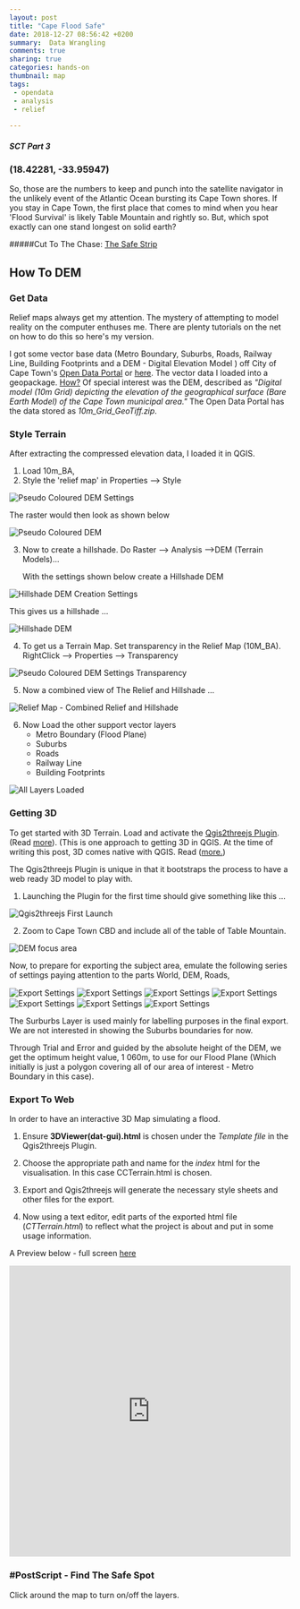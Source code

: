 ```yaml
---
layout: post
title: "Cape Flood Safe"
date: 2018-12-27 08:56:42 +0200
summary:  Data Wrangling 
comments: true
sharing: true
categories: hands-on
thumbnail: map
tags:
 - opendata
 - analysis
 - relief
 
---
```


##### SCT Part 3

### (18.42281, -33.95947)

So, those are the numbers to keep and punch into the satellite navigator in the unlikely event of the Atlantic Ocean bursting its Cape Town shores. If you stay in Cape Town, the first place that comes to mind when you hear 'Flood Survival' is likely Table Mountain and rightly so. But, which spot exactly can one stand longest on solid earth?

#####Cut To The Chase: [The Safe Strip](https://erickndava.github.io/cape-cbd-dem/)

## How To DEM

### Get Data

Relief maps always get my attention. The mystery of attempting to model reality on the computer enthuses me. There are plenty tutorials on the net on how to do this so here's my version.

I got some vector base data (Metro Boundary, Suburbs, Roads, Railway Line, Building Footprints and a DEM - Digital Elevation Model ) off City of Cape Town's [Open Data Portal](http://web1.capetown.gov.za/web1/opendataportal/Default) or [here](https://odp-cctegis.opendata.arcgis.com/). The vector data I loaded into a geopackage. [How?](https://erickndava.github.io/hands-on/2018/06/01/in-with-the-new-geopackage/) Of special interest was the DEM, described as *"Digital model (10m Grid) depicting the elevation of the geographical surface (Bare Earth Model) of the Cape Town municipal area."* The Open Data Portal has the data stored as *10m_Grid_GeoTiff.zip*.

### Style Terrain

After extracting the compressed elevation data, I loaded it in QGIS.
1. Load 10m_BA, 
2. Style the 'relief map' in Properties --> Style

<img align="center" src="/images/Pseudo_Coloured_DEM_Settings.png" alt="Pseudo Coloured DEM Settings">

The raster would then look as shown below

<img align="center" src="/images/Pseudo_Coloured_DEM.png" alt="Pseudo Coloured DEM">

3. Now to create a hillshade. Do Raster --> Analysis -->DEM (Terrain Models)...

   With the settings shown below create a Hillshade DEM

<img align="center" src="/images/Hillshade_DEM_Creation_Settings.png" alt="Hillshade DEM Creation Settings">

This gives us a hillshade ...

<img align="center" src="/images/Hillshade_DEM.png" alt="Hillshade DEM">

4. To get us a Terrain Map. Set transparency in the Relief Map (10M_BA). RightClick --> Properties --> Transparency

<img align="center" src="/images/Pseudo_Coloured_DEM_Settings_Transparency.png" alt="Pseudo Coloured DEM Settings Transparency">

5. Now a combined view of The Relief and Hillshade ...

<img align="center" src="/images/Relief_Map_Combined_Relief_and_Hillshade.png" alt="Relief Map - Combined Relief and Hillshade">

6. Now Load the other support vector layers
    - Metro Boundary (Flood Plane)
    - Suburbs
    - Roads 
    - Railway Line
    - Building Footprints
    
<img align="center" src="/images/all_layers_loaded.PNG" alt="All Layers Loaded">

### Getting 3D

To get started with 3D Terrain. Load and activate the [Qgis2threejs Plugin](https://github.com/minorua/Qgis2threejs).(Read [more](https://qgis2threejs.readthedocs.io/en/docs/)). (This is one approach to getting 3D in QGIS. At the time of writing this post, 3D comes native with QGIS. Read ([more.](https://www.lutraconsulting.co.uk/blog/2018/03/01/working-with-qgis-3d-part-1/))

The Qgis2threejs Plugin is unique in that it bootstraps the process to have a web ready 3D model to play with.

1. Launching the Plugin for the first time should give something like this ...

<img align="center" src="/images/dem_Safe_spot_flooding_level.PNG" alt="Qgis2threejs First Launch">

2. Zoom to Cape Town CBD and include all of the table of Table Mountain.

<img align="center" src="/images/focus_area_for_export.PNG" alt="DEM focus area">

Now, to prepare for exporting the subject area, emulate the following series of settings paying attention to the parts
World, DEM, Roads, 

<img align="center" src="/images/settings_1.PNG" alt="Export Settings">

<img align="center" src="/images/settings_2.PNG" alt="Export Settings">

<img align="center" src="/images/settings_3.PNG" alt="Export Settings">

<img align="center" src="/images/settings_4.PNG" alt="Export Settings">

<img align="center" src="/images/settings_5.PNG" alt="Export Settings">

<img align="center" src="/images/settings_6.PNG" alt="Export Settings">

<img align="center" src="/images/settings_7.PNG" alt="Export Settings">

The Surburbs Layer is used mainly for labelling purposes in the final export. We are not interested in showing the Suburbs boundaries for now.

Through Trial and Error and guided by the absolute height of the DEM,  we get the optimum height value, 1 060m, to use for our Flood Plane (Which initially is just a polygon covering all of our area of interest - Metro Boundary in this case).

### Export To Web

In order to have an interactive 3D Map simulating a flood. 

1. Ensure **3DViewer(dat-gui).html** is chosen under the *Template file* in the Qgis2threejs Plugin.

2. Choose the appropriate path and name for the *index* html for the visualisation. In this case CCTerrain.html is chosen.

3. Export and Qgis2threejs will generate the necessary style sheets and other files for the export.

4. Now using a text editor, edit parts of the exported html file (*CTTerrain.html*) to reflect what the project is about and put in some usage information.

A Preview below - full screen [here](https://erickndava.github.io/cape-cbd-dem/)

<iframe width="100%" height="520" frameborder="0" src="https://erickndava.github.io/cape-cbd-dem/" allowfullscreen webkitallowfullscreen mozallowfullscreen oallowfullscreen msallowfullscreen></iframe>


### #PostScript  - Find The Safe Spot

Click around the map to turn on/off the layers.

